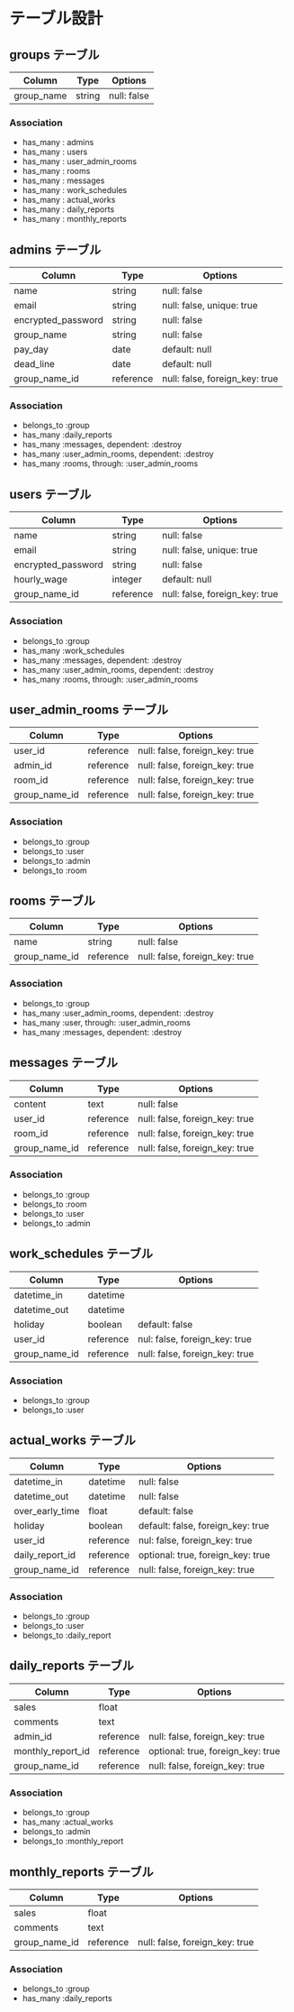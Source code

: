 # テーブル設計

## groups テーブル

| Column | Type   | Options     |
| ------ | ------ | ----------- |
| group_name   | string | null: false |

### Association

- has_many : admins
- has_many : users
- has_many : user_admin_rooms
- has_many : rooms
- has_many : messages
- has_many : work_schedules
- has_many : actual_works
- has_many : daily_reports
- has_many : monthly_reports


## admins テーブル

| Column             | Type    | Options                   |
| ------------------ | ------- | ------------------------- |
| name               | string  | null: false               |
| email              | string  | null: false, unique: true |
| encrypted_password | string  | null: false               |
| group_name         | string  | null: false               |
| pay_day            | date    | default: null             |
| dead_line          | date    | default: null             |
| group_name_id      | reference | null: false, foreign_key: true |

### Association

- belongs_to :group
- has_many :daily_reports
- has_many :messages, dependent: :destroy
- has_many :user_admin_rooms, dependent: :destroy
- has_many :rooms, through: :user_admin_rooms

## users テーブル

| Column             | Type    | Options                   |
| ------------------ | ------- | ------------------------- |
| name               | string  | null: false               |
| email              | string  | null: false, unique: true |
| encrypted_password | string  | null: false               |
| hourly_wage        | integer | default: null             |
| group_name_id      | reference | null: false, foreign_key: true |

### Association

- belongs_to :group
- has_many :work_schedules
- has_many :messages, dependent: :destroy
- has_many :user_admin_rooms, dependent: :destroy
- has_many :rooms, through: :user_admin_rooms


## user_admin_rooms テーブル

| Column   | Type      | Options                        |
| -------- | --------- | ------------------------------ |
| user_id  | reference | null: false, foreign_key: true |
| admin_id | reference | null: false, foreign_key: true |
| room_id  | reference | null: false, foreign_key: true |
| group_name_id      | reference | null: false, foreign_key: true |

### Association

- belongs_to :group
- belongs_to :user
- belongs_to :admin
- belongs_to :room


## rooms テーブル

| Column | Type   | Options     |
| ------ | ------ | ----------- |
| name   | string | null: false |
| group_name_id      | reference | null: false, foreign_key: true |

### Association

- belongs_to :group
- has_many :user_admin_rooms, dependent: :destroy
- has_many :user, through: :user_admin_rooms
- has_many :messages, dependent: :destroy


## messages テーブル

| Column   | Type      | Options                        |
| -------- | --------- | ------------------------------ |
| content  | text      | null: false                    |
| user_id  | reference | null: false, foreign_key: true |
| room_id  | reference | null: false, foreign_key: true |
| group_name_id      | reference | null: false, foreign_key: true |

### Association

- belongs_to :group
- belongs_to :room
- belongs_to :user
- belongs_to :admin


## work_schedules テーブル

| Column       | Type      | Options                       |
| ------------ | --------- | ----------------------------- |
| datetime_in  | datetime  |                               |
| datetime_out | datetime  |                               |
| holiday      | boolean   | default: false                |
| user_id      | reference | nul: false, foreign_key: true |
| group_name_id      | reference | null: false, foreign_key: true |

### Association

- belongs_to :group
- belongs_to :user


## actual_works テーブル

| Column          | Type      | Options                           |
| --------------- | --------- | --------------------------------- |
| datetime_in     | datetime  | null: false                       |
| datetime_out    | datetime  | null: false                       |
| over_early_time | float     | default: false                    |
| holiday         | boolean   | default: false, foreign_key: true |
| user_id         | reference | nul: false, foreign_key: true     |
| daily_report_id | reference | optional: true, foreign_key: true |
| group_name_id      | reference | null: false, foreign_key: true |

### Association

- belongs_to :group
- belongs_to :user
- belongs_to :daily_report


## daily_reports テーブル

| Column            | Type      | Options                           |
| ----------------- | --------- | --------------------------------- |
| sales             | float     |                                   |
| comments          | text      |                                   |
| admin_id          | reference | null: false, foreign_key: true    |
| monthly_report_id | reference | optional: true, foreign_key: true |
| group_name_id      | reference | null: false, foreign_key: true |

### Association

- belongs_to :group
- has_many :actual_works
- belongs_to :admin
- belongs_to :monthly_report



## monthly_reports テーブル

| Column          | Type      | Options                        |
| --------------- | --------- | ------------------------------ |
| sales           | float     |                                |
| comments        | text      |                                |
| group_name_id      | reference | null: false, foreign_key: true |

### Association

- belongs_to :group
- has_many :daily_reports